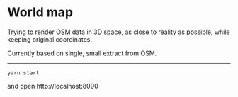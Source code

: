 # World map

Trying to render OSM data in 3D space, as close to reality as possible, while keeping original coordinates.

Currently based on single, small extract from OSM.

---

```
yarn start
```

and open http://localhost:8090
